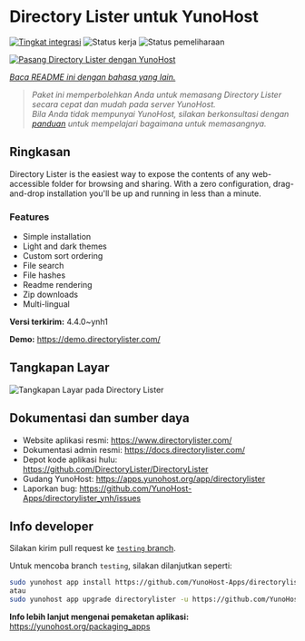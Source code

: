<!--
N.B.: README ini dibuat secara otomatis oleh <https://github.com/YunoHost/apps/tree/master/tools/readme_generator>
Ini TIDAK boleh diedit dengan tangan.
-->

# Directory Lister untuk YunoHost

[![Tingkat integrasi](https://apps.yunohost.org/badge/integration/directorylister)](https://ci-apps.yunohost.org/ci/apps/directorylister/)
![Status kerja](https://apps.yunohost.org/badge/state/directorylister)
![Status pemeliharaan](https://apps.yunohost.org/badge/maintained/directorylister)

[![Pasang Directory Lister dengan YunoHost](https://install-app.yunohost.org/install-with-yunohost.svg)](https://install-app.yunohost.org/?app=directorylister)

*[Baca README ini dengan bahasa yang lain.](./ALL_README.md)*

> *Paket ini memperbolehkan Anda untuk memasang Directory Lister secara cepat dan mudah pada server YunoHost.*  
> *Bila Anda tidak mempunyai YunoHost, silakan berkonsultasi dengan [panduan](https://yunohost.org/install) untuk mempelajari bagaimana untuk memasangnya.*

## Ringkasan

Directory Lister is the easiest way to expose the contents of any web-accessible folder for browsing and sharing. With a zero configuration, drag-and-drop installation you'll be up and running in less than a minute.

### Features

- Simple installation
- Light and dark themes
- Custom sort ordering
- File search
- File hashes
- Readme rendering
- Zip downloads
- Multi-lingual


**Versi terkirim:** 4.4.0~ynh1

**Demo:** <https://demo.directorylister.com/>

## Tangkapan Layar

![Tangkapan Layar pada Directory Lister](./doc/screenshots/Screenshot.png)

## Dokumentasi dan sumber daya

- Website aplikasi resmi: <https://www.directorylister.com/>
- Dokumentasi admin resmi: <https://docs.directorylister.com/>
- Depot kode aplikasi hulu: <https://github.com/DirectoryLister/DirectoryLister>
- Gudang YunoHost: <https://apps.yunohost.org/app/directorylister>
- Laporkan bug: <https://github.com/YunoHost-Apps/directorylister_ynh/issues>

## Info developer

Silakan kirim pull request ke [`testing` branch](https://github.com/YunoHost-Apps/directorylister_ynh/tree/testing).

Untuk mencoba branch `testing`, silakan dilanjutkan seperti:

```bash
sudo yunohost app install https://github.com/YunoHost-Apps/directorylister_ynh/tree/testing --debug
atau
sudo yunohost app upgrade directorylister -u https://github.com/YunoHost-Apps/directorylister_ynh/tree/testing --debug
```

**Info lebih lanjut mengenai pemaketan aplikasi:** <https://yunohost.org/packaging_apps>
